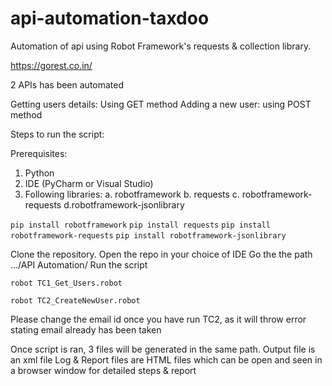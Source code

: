 # api-automation-taxdoo
Automation of api using Robot Framework's requests & collection library.

https://gorest.co.in/

2 APIs has been automated

Getting users details: Using GET method
Adding a new user: using POST method

Steps to run the script:

Prerequisites: 
1. Python
2. IDE (PyCharm or Visual Studio)
3. Following libraries:
  a. robotframework
  b. requests
  c. robotframework-requests
  d.robotframework-jsonlibrary
  
  ```pip install robotframework```
  ```pip install requests```
  ```pip install robotframework-requests```
  ```pip install robotframework-jsonlibrary```
  
  Clone the repository.
  Open the repo in your choice of IDE
  Go the the path
  .../API Automation/
  Run the script
  
  ```robot TC1_Get_Users.robot```
  
  ```robot TC2_CreateNewUser.robot```
  
 Please change the email id once you have run TC2, as it will throw error stating email already has been taken
 
 Once script is ran, 3 files will be generated in the same path.
 Output file is an xml file
 Log & Report files are HTML files which can be open and seen in a browser window for detailed steps & report
